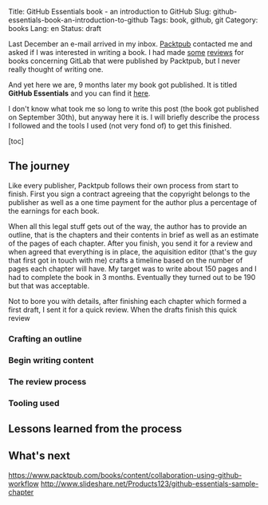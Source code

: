 Title: GitHub Essentials book - an introduction to GitHub
Slug: github-essentials-book-an-introduction-to-github
Tags: book, github, git
Category: books
Lang: en
Status: draft

Last December an e-mail arrived in my inbox. [Packtpub][] contacted me and asked
if I was interested in writing a book. I had made [some]({filename}../2014-01-09-gitlab-repository-management-book-review.md)
[reviews]({filename}../2015-gitlab-cookbook-review.md) for books concerning
GitLab that were published by Packtpub, but I never really thought of writing
one.

And yet here we are, 9 months later my book got published. It is titled
**GitHub Essentials** and you can find it [here][thebook].

I don't know what took me so long to write this post (the book got published on
September 30th), but anyway here it is. I will briefly describe the process I
followed and the tools I used (not very fond of) to get this finished.

[toc]

## The journey

Like every publisher, Packtpub follows their own process from start to finish.
First you sign a contract agreeing that the copyright belongs to the publisher
as well as a one time payment for the author plus a percentage of the earnings
for each book.

When all this legal stuff gets out of the way, the author has to provide an
outline, that is the chapters and their contents in brief as well as an estimate
of the pages of each chapter. After you finish, you send it for a review and
when agreed that everything is in place, the aquisition editor (that's the guy
that first got in touch with me) crafts a timeline based on the number of pages
each chapter will have. My target was to write about 150 pages and I had to
complete the book in 3 months. Eventually they turned out to be 190 but that
was acceptable.

Not to bore you with details, after finishing each chapter which formed a
first draft, I sent it for a quick review. When the drafts finish this quick
review 

### Crafting an outline



### Begin writing content



### The review process

### Tooling used



## Lessons learned from the process

## What's next

https://www.packtpub.com/books/content/collaboration-using-github-workflow
http://www.slideshare.net/Products123/github-essentials-sample-chapter

[Packtpub]: https://www.packtpub.com/ "Packtpub official site"
[thebook]: https://www.packtpub.com/application-development/github-essentials "GitHub Essentials"
